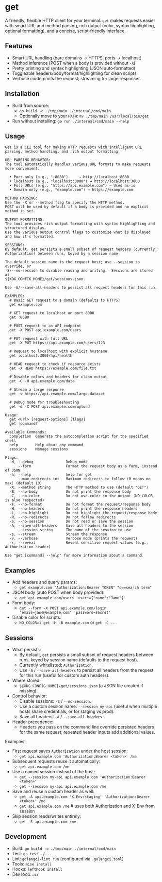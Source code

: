 # get

A friendly, flexible HTTP client for your terminal. `get` makes requests easier
with smart URL and method parsing, rich output (color, syntax highlighting,
optional formatting), and a concise, script‑friendly interface.

## Features

- Smart URL handling (bare domains → HTTPS, ports → localhost)
- Method inference (POST when a body is provided without `-X`)
- Pretty printing and syntax highlighting (JSON auto‑formatted)
- Toggleable headers/body/format/highlighting for clean scripts
- Verbose mode prints the request; streaming for large responses

## Installation

- Build from source:
  - `go build -o ./tmp/main ./internal/cmd/main`
  - Optionally move to your `PATH`: `mv ./tmp/main /usr/local/bin/get`
- Run without installing: `go run ./internal/cmd/main --help`

## Usage

```text
Get is a CLI tool for making HTTP requests with intelligent URL parsing, method handling, and rich output formatting.

URL PARSING BEHAVIOR:
The tool automatically handles various URL formats to make requests more convenient:

  • Port-only (e.g., ":8080")     → http://localhost:8080
  • localhost (e.g., "localhost:3000") → http://localhost:3000
  • Full URLs (e.g., "https://api.example.com") → Used as-is
  • Domain-only (e.g., "example.com") → https://example.com

METHOD PARSING:
Use the -X or --method flag to specify the HTTP method.
POST will be used by default if a body is provided and no explicit method is set.

OUTPUT FORMATTING:
The tool provides rich output formatting with syntax highlighting and structured display.
Use the various output control flags to customize what is displayed and how it's formatted.

SESSIONS:
By default, get persists a small subset of request headers (currently:
Authorization) between runs, keyed by a session name.

The default session name is the request host; use --session to override, or
-S/--no-session to disable reading and writing.  Sessions are stored at
${XDG_CONFIG_HOME}/get/sessions.json.

Use -A/--save-all-headers to persist all request headers for this run.

EXAMPLES:
  # Basic GET request to a domain (defaults to HTTPS)
  get example.com

  # GET request to localhost on port 8080
  get :8080

  # POST request to an API endpoint
  get -X POST api.example.com/users

  # PUT request with full URL
  get -X PUT https://api.example.com/users/123

  # Request to localhost with explicit hostname
  get localhost:3000/api/health

  # HEAD request to check if resource exists
  get -X HEAD https://example.com/file.txt

  # Disable colors and headers for clean output
  get -C -H api.example.com/data

  # Stream a large response
  get -s https://api.example.com/large-dataset

  # Debug mode for troubleshooting
  get -d -X POST api.example.com/upload

Usage:
  get <url> [request-options] [flags]
  get [command]

Available Commands:
  completion  Generate the autocompletion script for the specified shell
  help        Help about any command
  sessions    Manage sessions

Flags:
  -d, --debug               Debug mode
      --form                Format the request body as a form, instead of JSON
  -h, --help                help for get
      --max-redirects int   Maximum redirects to follow (0 means no max) (default 10)
  -X, --method string       The HTTP method to use (default "GET")
  -B, --no-body             Do not print the response body
  -C, --no-color            Do not use color in the output (NO_COLOR is also respected)
  -F, --no-format           Do not format the request/response body
  -H, --no-headers          Do not print the response headers
  -L, --no-highlight        Do not highlight the request/response body
  -R, --no-redirects        Do not follow redirects
  -S, --no-session          Do not read or save the session
  -A, --save-all-headers    Save all headers to the session
      --session string      The name of the session to use
  -s, --stream              Stream the response
  -v, --verbose             Verbose mode (prints the request)
  -r, --reveal              Reveal sensitive request values (e.g., Authorization header)

Use "get [command] --help" for more information about a command.
```

## Examples

- Add headers and query params:
  - `get example.com "Authorization:Bearer TOKEN" "q==search term"`
- JSON body (auto POST when body provided):
  - `get api.example.com/users 'user:={"name":"Jane"}'`
- Form body:
  - `get --form -X POST api.example.com/login 'email=jane@example.com' 'password=secret'`
- Disable color for scripts:
  - `NO_COLOR=1 get -H -B example.com` or `get -C ...`

## Sessions

- What persists:
  - By default, `get` persists a small subset of request headers between runs, keyed by session name (defaults to the request host).
  - Currently whitelisted: `Authorization`.
  - Use `-A` / `--save-all-headers` to persist all headers from the request for this run (useful for custom auth headers).
- Where stored:
  - `${XDG_CONFIG_HOME}/get/sessions.json` (a JSON file created if missing).
- Control behavior:
  - Disable sessions: `-S` / `--no-session`.
  - Use a custom session name: `--session my-api` (useful when multiple hosts share credentials, or for staging vs prod).
  - Save all headers: `-A` / `--save-all-headers`.
- Header precedence:
  - Headers you pass on the command line override persisted headers for the same request; repeated header inputs add additional values.

Examples:

- First request saves `Authorization` under the host session:
  - `get api.example.com 'Authorization:Bearer <token>' /me`
- Subsequent requests reuse it automatically:
  - `get api.example.com /me`
- Use a named session instead of the host:
  - `get --session my-api api.example.com 'Authorization:Bearer <token>'`
  - `get --session my-api api.example.com /me`
- Save and reuse a custom header as well:
  - `get -A api.example.com 'X-Env:staging' 'Authorization:Bearer <token>' /me`
  - `get api.example.com /me` # uses both Authorization and X-Env from session
- Skip session reads/writes entirely:
  - `get -S api.example.com /me`

## Development

- Build: `go build -o ./tmp/main ./internal/cmd/main`
- Test: `go test ./...`
- Lint: `golangci-lint run` (configured via `.golangci.toml`)
- Tools: `mise install`
- Hooks: `lefthook install`
- Dev loop: `air`
